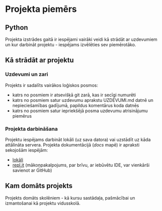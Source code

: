 # Projekta piemērs 

## Python

Projekta izstrādes gaitā ir iespējami vairāki veidi kā strādāt ar uzdevumiem un kur darbināt projektu - iespējams izvēlēties sev piemērotāko.

## Kā strādāt ar projektu

### Uzdevumi un zari

Projekts ir sadalīts vairākos loģiskos posmos:

- katrs no posmiem ir atsevišķā git zarā, kas ir secīgi numurēti
- katrs no posmiem satur uzdevumu aprakstu UZDEVUMI.md datnē un nepieciešamības gadījumā, papildus komentārus koda datnēs
- katrs no posmiem satur iepriekšējā posma uzdevumu atrisinājumu piemērus

### Projekta darbināšana

Projektu iespējams darbināt lokāli (uz sava datora) vai uzstādīt uz kāda attālināta servera. Projekta dokumentācijā (*docs* mapē) ir apraksti sekojošām iespējām:

- [lokāli](docs/LOKĀLI.md)
- [repl.it](docs/REPLIT.md) (mākoņpakalpojums, par brīvu, ar iebūvētu IDE, var vienkārši savienot ar GitHub)

## Kam domāts projekts

Projekts domāts skolēniem - kā kursu sastādaļa, pašmācībai un izmantošanai kā projektu vidusskolā.
